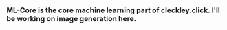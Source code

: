 ### ML-Core is the core machine learning part of cleckley.click. I'll be working on image generation here.
